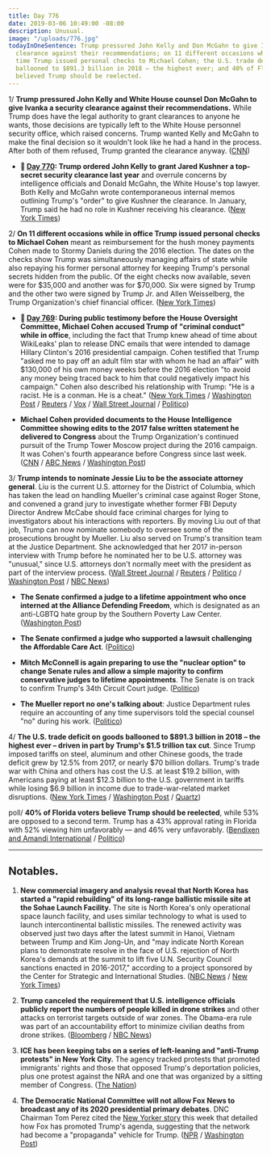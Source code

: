 ```yaml
---
title: Day 776
date: 2019-03-06 10:49:00 -08:00
description: Unusual.
image: "/uploads/776.jpg"
todayInOneSentence: Trump pressured John Kelly and Don McGahn to give Ivanka a security
  clearance against their recommendations; on 11 different occasions while in office
  time Trump issued personal checks to Michael Cohen; the U.S. trade deficit on goods
  ballooned to $891.3 billion in 2018 – the highest ever; and 40% of Florida voters
  believed Trump should be reelected.
---
```


1/ **Trump pressured John Kelly and White House counsel Don McGahn to give Ivanka a security clearance against their recommendations.** While Trump does have the legal authority to grant clearances to anyone he wants, those decisions are typically left to the White House personnel security office, which raised concerns. Trump wanted Kelly and McGahn to make the final decision so it wouldn't look like he had a hand in the process. After both of them refused, Trump granted the clearance anyway. ([CNN](https://www.cnn.com/2019/03/05/politics/ivanka-trump-security-clearance-pressure/index.html))

* **📌 [Day 770](https://whatthefuckjusthappenedtoday.com/2019/02/28/day-770/#2-trump-ordered-john-kelly-to-grant): Trump ordered John Kelly to grant Jared Kushner a top-secret security clearance last year** and overrule concerns by intelligence officials and Donald McGahn, the White House's top lawyer. Both Kelly and McGahn wrote contemporaneous internal memos outlining Trump's "order" to give Kushner the clearance. In January, Trump said he had no role in Kushner receiving his clearance. ([New York Times](https://www.nytimes.com/2019/02/28/us/politics/jared-kushner-security-clearance.html))

2/ **On 11 different occasions while in office Trump issued personal checks to Michael Cohen** meant as reimbursement for the hush money payments Cohen made to Stormy Daniels during the 2016 election. The dates on the checks show Trump was simultaneously managing affairs of state while also repaying his former personal attorney for keeping Trump's personal secrets hidden from the public. Of the eight checks now available, seven were for $35,000 and another was for $70,000. Six were signed by Trump and the other two were signed by Trump Jr. and Allen Weisselberg, the Trump Organization's chief financial officer. ([New York Times](https://www.nytimes.com/2019/03/05/us/politics/trump-michael-cohen-checks.html))

* **📌 [Day 769](https://whatthefuckjusthappenedtoday.com/2019/02/27/day-769/#overview-during-public-testimony-bef): During public testimony before the House Oversight Committee, Michael Cohen accused Trump of "criminal conduct" while in office**, including the fact that Trump knew ahead of time about WikiLeaks' plan to release DNC emails that were intended to damage Hillary Clinton's 2016 presidential campaign. Cohen testified that Trump "asked me to pay off an adult film star with whom he had an affair" with $130,000 of his own money weeks before the 2016 election "to avoid any money being traced back to him that could negatively impact his campaign." Cohen also described his relationship with Trump: "He is a racist. He is a conman. He is a cheat." ([New York Times](https://www.nytimes.com/2019/02/27/us/politics/michael-cohen-trump.html) / [Washington Post](https://www.washingtonpost.com/politics/cohen-tells-congress-trump-knew-about-wikileaks-plans-directed-hush-money-payments/2019/02/27/f2784a20-3acd-11e9-a2cd-307b06d0257b_story.html) / [Reuters](https://www.reuters.com/article/us-usa-trump-russia-cohen-idUSKCN1QG0IZ) / [Vox](https://www.vox.com/2019/2/26/18241180/michael-cohen-house-testimony-what-time-how-to-watch) / [Wall Street Journal](https://www.wsj.com/articles/cohen-to-say-trump-knew-about-wikileaks-talks-engaged-in-criminal-conduct-while-in-office-11551249532) / [Politico](https://www.politico.com/story/2019/02/26/cohen-trump-racist-conman-cheat-1189951))

* **Michael Cohen provided documents to the House Intelligence Committee showing edits to the 2017 false written statement he delivered to Congress** about the Trump Organization's continued pursuit of the Trump Tower Moscow project during the 2016 campaign. It was Cohen's fourth appearance before Congress since last week. ([CNN](https://www.cnn.com/2019/03/06/politics/michael-cohen-testimony-congress/index.html) / [ABC News](https://abcnews.go.com/Politics/michael-cohen-returns-capitol-hill-democratic-probes-president/story?id=61492921) / [Washington Post](https://www.washingtonpost.com/world/national-security/trump-former-lawyer-michael-cohen-returns-for-fourth-day-of-congressional-testimony/2019/03/06/d367c39a-4018-11e9-922c-64d6b7840b82_story.html))

3/ **Trump intends to nominate Jessie Liu to be the associate attorney general**. Liu is the current U.S. attorney for the District of Columbia, which has taken the lead on handling Mueller's criminal case against Roger Stone, and convened a grand jury to investigate whether former FBI Deputy Director Andrew McCabe should face criminal charges for lying to investigators about his interactions with reporters. By moving Liu out of that job, Trump can now nominate somebody to oversee some of the prosecutions brought by Mueller. Liu also served on Trump's transition team at the Justice Department. She acknowledged that her 2017 in-person interview with Trump before he nominated her to be U.S. attorney was "unusual," since U.S. attorneys don't normally meet with the president as part of the interview process. ([Wall Street Journal](https://www.wsj.com/articles/trump-to-nominate-jessie-liu-as-justice-departments-no-3-official-11551821447) / [Reuters](https://www.reuters.com/article/us-usa-justice-liu/trump-to-nominate-federal-prosecutor-jessie-liu-for-no-3-justice-department-post-idUSKCN1QM2RH) / [Politico](https://www.politico.com/story/2019/03/05/jessie-liu-justice-department-1206306) / [Washington Post](https://www.washingtonpost.com/local/trump-to-nominate-dcs-us-attorney-for-high-spot-at-justice/2019/03/05/b38d265a-3fb4-11e9-85ad-779ef05fd9d8_story.html) / [NBC News](https://www.nbcnews.com/politics/justice-department/trump-nominate-jessie-liu-number-three-spot-justice-dept-n979761))

* **The Senate confirmed a judge to a lifetime appointment who once interned at the Alliance Defending Freedom**, which is designated as an anti-LGBTQ hate group by the Southern Poverty Law Center. ([Washington Post](https://www.washingtonpost.com/dc-md-va/2019/03/06/senate-just-confirmed-judge-who-interned-an-anti-lgbtq-group-shell-serve-life/))

* **The Senate confirmed a judge who supported a lawsuit challenging the Affordable Care Act**. ([Politico](https://www.politico.com/story/2019/03/06/senate-confirms-judicial-nominee-opposed-obamacare-1207807))

* **Mitch McConnell is again preparing to use the "nuclear option" to change Senate rules and allow a simple majority to confirm conservative judges to lifetime appointments**. The Senate is on track to confirm Trump's 34th Circuit Court judge. ([Politico](https://www.politico.com/story/2019/03/06/trump-mcconnell-judges-1205722))

* **The Mueller report no one's talking about**: Justice Department rules require an accounting of any time supervisors told the special counsel "no" during his work. ([Politico](https://www.politico.com/story/2019/03/06/mueller-report-special-counsel-1206147))

4/ **The U.S. trade deficit on goods ballooned to $891.3 billion in 2018 – the highest ever – driven in part by Trump's $1.5 trillion tax cut**. Since Trump imposed tariffs on steel, aluminum and other Chinese goods, the trade deficit grew by 12.5% from 2017, or nearly $70 billion dollars. Trump's trade war with China and others has cost the U.S. at least $19.2 billion, with Americans paying at least $12.3 billion to the U.S. government in tariffs while losing $6.9 billion in income due to trade-war-related market disruptions.  ([New York Times](https://www.nytimes.com/2019/03/06/us/politics/us-trade-deficit.html) / [Washington Post](https://www.washingtonpost.com/business/economy/trump-promised-to-shrink-the-trade-deficit-instead-it-exploded/2019/03/05/35d3b1e0-3f8f-11e9-a0d3-1210e58a94cf_story.html) / [Quartz](https://qz.com/1564566/trumps-trade-war-has-cost-the-us-at-least-19-billion/))

poll/ **40% of Florida voters believe Trump should be reelected**, while 53% are opposed to a second term. Trump has a 43% approval rating in Florida with 52% viewing him unfavorably — and 46% very unfavorably. ([Bendixen and Amandi International](https://www.politico.com/f/?id=00000169-505f-dc75-affd-dfffe1070000) / [Politico](https://www.politico.com/story/2019/03/06/biden-trump-2020-florida-poll-1206260))

---

## Notables.

1. **New commercial imagery and analysis reveal that North Korea has started a "rapid rebuilding" of its long-range ballistic missile site at the Sohae Launch Facility.** The site is North Korea's only operational space launch facility, and uses similar technology to what is used to launch intercontinental ballistic missiles. The renewed activity was observed just two days after the latest summit in Hanoi, Vietnam between Trump and Kim Jong-Un, and "may indicate North Korean plans to demonstrate resolve in the face of U.S. rejection of North Korea's demands at the summit to lift five U.N. Security Council sanctions enacted in 2016-2017," according to a project sponsored by the Center for Strategic and International Studies. ([NBC News](https://www.nbcnews.com/news/north-korea/north-korea-rebuilding-long-range-rocket-site-photos-show-n979721) / [New York Times](https://www.nytimes.com/2019/03/05/world/asia/north-korea-missile-site.html))

2. **Trump canceled the requirement that U.S. intelligence officials publicly report the numbers of people killed in drone strikes** and other attacks on terrorist targets outside of war zones. The Obama-era rule was part of an accountability effort to minimize civilian deaths from drone strikes. ([Bloomberg](https://www.bloomberg.com/news/articles/2019-03-06/trump-cancels-u-s-report-on-civilian-deaths-in-drone-strikes) / [NBC News](https://www.nbcnews.com/politics/donald-trump/trump-cancels-obama-policy-reporting-drone-strike-deaths-n980156))

3. **ICE has been keeping tabs on a series of left-leaning and "anti-Trump protests" in New York City.** The agency tracked protests that promoted immigrants' rights and those that opposed Trump's deportation policies, plus one protest against the NRA and one that was organized by a sitting member of Congress. ([The Nation](https://www.thenation.com/article/ice-immigration-protest-spreadsheet-tracking/))

4. **The Democratic National Committee will not allow Fox News to broadcast any of its 2020 presidential primary debates**. DNC Chairman Tom Perez cited the [New Yorker story](https://whatthefuckjusthappenedtoday.com/2019/03/04/day-774/#3-trump-ordered-gary-cohn-to-pressur) this week that detailed how Fox has promoted Trump's agenda, suggesting that the network had become a "propaganda" vehicle for Trump. ([NPR](https://www.npr.org/2019/03/06/700807729/dnc-bars-fox-news-from-hosting-2020-primary-debates) / [Washington Post](https://www.washingtonpost.com/lifestyle/style/democratic-national-committee-rejects-fox-news-for-debates-citing-new-yorker-article/2019/03/06/a0bdf55c-402e-11e9-922c-64d6b7840b82_story.html))
